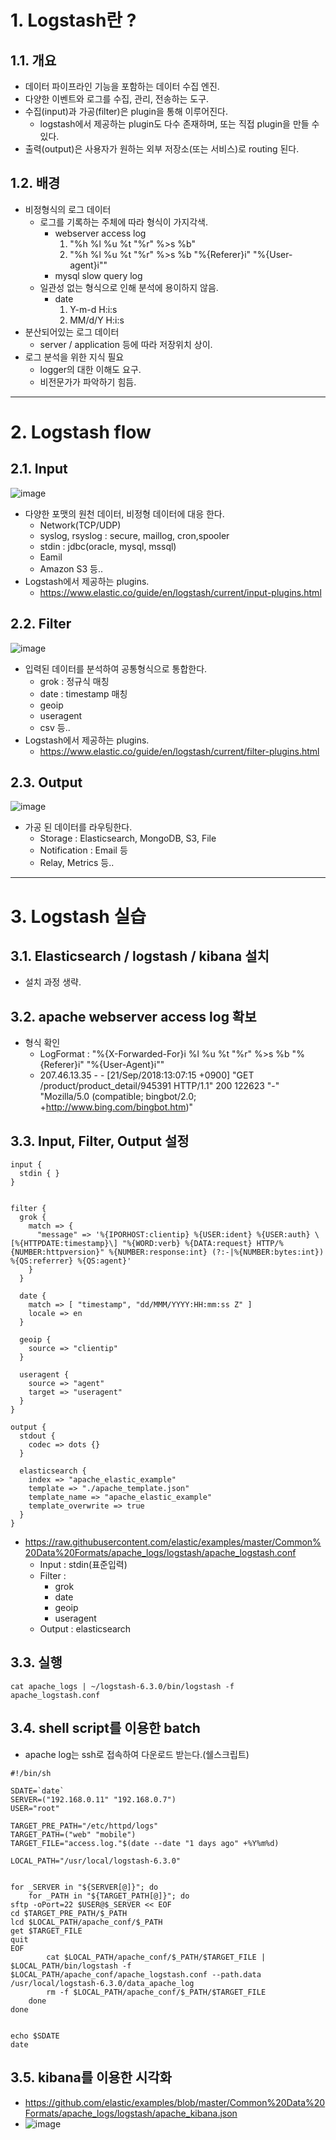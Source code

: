 # 1. Logstash란 ?
## 1.1. 개요
* 데이터 파이프라인 기능을 포함하는 데이터 수집 엔진.
* 다양한 이벤트와 로그를 수집, 관리, 전송하는 도구.
* 수집(input)과 가공(filter)은 plugin을 통해 이루어진다.
   - logstash에서 제공하는 plugin도 다수 존재하며, 또는 직접 plugin을 만들 수 있다.
* 출력(output)은 사용자가 원하는 외부 저장소(또는 서비스)로 routing 된다.

## 1.2. 배경
* 비정형식의 로그 데이터
   - 로그를 기록하는 주체에 따라 형식이 가지각색.
      + webserver access log
         1. "%h %l %u %t \"%r\" %>s %b"
         2. "%h %l %u %t \"%r\" %>s %b \"%{Referer}i\" \"%{User-agent}i\""
      + mysql slow query log
   - 일관성 없는 형식으로 인해 분석에 용이하지 않음.
      + date
         1. Y-m-d H:i:s
         2. MM/d/Y H:i:s
* 분산되어있는 로그 데이터
   - server / application 등에 따라 저장위치 상이.
* 로그 분석을 위한 지식 필요
   - logger의 대한 이해도 요구.
   - 비전문가가 파악하기 힘듬.
 
****

# 2. Logstash flow
## 2.1. Input
![image](https://user-images.githubusercontent.com/43233688/45805979-dbc88e80-bcfa-11e8-8b9a-126458c90a39.png)
* 다양한 포맷의 원천 데이터, 비정형 데이터에 대응 한다.
   - Network(TCP/UDP)
   - syslog, rsyslog : secure, maillog, cron,spooler
   - stdin : jdbc(oracle, mysql, mssql)
   - Eamil
   - Amazon S3 등..
* Logstash에서 제공하는 plugins.
   - https://www.elastic.co/guide/en/logstash/current/input-plugins.html

## 2.2. Filter
![image](https://user-images.githubusercontent.com/43233688/45806002-e8e57d80-bcfa-11e8-8d45-5e5be9c874be.png)
* 입력된 데이터를 분석하여 공통형식으로 통합한다.
   - grok : 정규식 매칭
   - date : timestamp 매칭
   - geoip
   - useragent
   - csv 등..
* Logstash에서 제공하는 plugins.
   - https://www.elastic.co/guide/en/logstash/current/filter-plugins.html


## 2.3. Output
![image](https://user-images.githubusercontent.com/43233688/45806028-f995f380-bcfa-11e8-9a82-9ca4a539156d.png)
* 가공 된 데이터를 라우팅한다.
   - Storage : Elasticsearch, MongoDB, S3, File
   - Notification : Email 등
   - Relay, Metrics 등..


****

# 3. Logstash 실습
## 3.1. Elasticsearch / logstash / kibana 설치
* 설치 과정 생략.

## 3.2. apache webserver access log 확보
* 형식 확인
   - LogFormat : "%{X-Forwarded-For}i %l %u %t \"%r\" %>s %b \"%{Referer}i\" \"%{User-Agent}i\""
   - 207.46.13.35 - - [21/Sep/2018:13:07:15 +0900] "GET /product/product_detail/945391 HTTP/1.1" 200 122623 "-" "Mozilla/5.0 (compatible; bingbot/2.0; +http://www.bing.com/bingbot.htm)"

## 3.3. Input, Filter, Output 설정
```
input {  
  stdin { }
}


filter {
  grok {
    match => {
      "message" => '%{IPORHOST:clientip} %{USER:ident} %{USER:auth} \[%{HTTPDATE:timestamp}\] "%{WORD:verb} %{DATA:request} HTTP/%{NUMBER:httpversion}" %{NUMBER:response:int} (?:-|%{NUMBER:bytes:int}) %{QS:referrer} %{QS:agent}'
    }
  }

  date {
    match => [ "timestamp", "dd/MMM/YYYY:HH:mm:ss Z" ]
    locale => en
  }

  geoip {
    source => "clientip"
  }

  useragent {
    source => "agent"
    target => "useragent"
  }
}

output {
  stdout {
    codec => dots {}
  }

  elasticsearch {
    index => "apache_elastic_example"
    template => "./apache_template.json"
    template_name => "apache_elastic_example"
    template_overwrite => true
  }
}
```
* https://raw.githubusercontent.com/elastic/examples/master/Common%20Data%20Formats/apache_logs/logstash/apache_logstash.conf
   - Input : stdin(표준입력)
   - Filter : 
      + grok
      + date
      + geoip
      + useragent
   - Output : elasticsearch

## 3.3. 실행
```
cat apache_logs | ~/logstash-6.3.0/bin/logstash -f apache_logstash.conf
```

## 3.4. shell script를 이용한 batch
* apache log는 ssh로 접속하여 다운로드 받는다.(쉘스크립트)
```
#!/bin/sh

SDATE=`date`
SERVER=("192.168.0.11" "192.168.0.7")
USER="root"

TARGET_PRE_PATH="/etc/httpd/logs"
TARGET_PATH=("web" "mobile")
TARGET_FILE="access.log."$(date --date "1 days ago" +%Y%m%d)

LOCAL_PATH="/usr/local/logstash-6.3.0"


for _SERVER in "${SERVER[@]}"; do
	for _PATH in "${TARGET_PATH[@]}"; do
sftp -oPort=22 $USER@$_SERVER << EOF
cd $TARGET_PRE_PATH/$_PATH
lcd $LOCAL_PATH/apache_conf/$_PATH
get $TARGET_FILE
quit
EOF
		cat $LOCAL_PATH/apache_conf/$_PATH/$TARGET_FILE | $LOCAL_PATH/bin/logstash -f $LOCAL_PATH/apache_conf/apache_logstash.conf --path.data /usr/local/logstash-6.3.0/data_apache_log
		rm -f $LOCAL_PATH/apache_conf/$_PATH/$TARGET_FILE
	done
done


echo $SDATE
date
```
## 3.5. kibana를 이용한 시각화
* https://github.com/elastic/examples/blob/master/Common%20Data%20Formats/apache_logs/logstash/apache_kibana.json
* ![image](https://user-images.githubusercontent.com/43233688/45860309-6cf24080-bda1-11e8-9eac-c8f14ebfd083.png)
